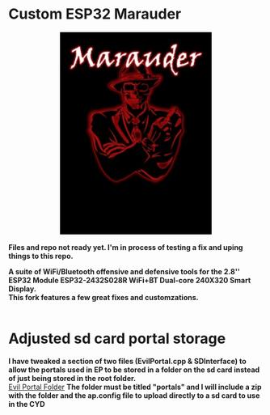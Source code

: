 
# Custom ESP32 Marauder
<p align="center"><img alt="Custom Marauder logo" src="https://github.com/ATOMNFT/CYD-ESP32Marauder/blob/master/pictures/M8.jpeg" width="300"></p>
<p align="center">

  <b>Files and repo not ready yet. I'm in process of testing a fix and uping things to this repo.</b>
  
  <b>A suite of WiFi/Bluetooth offensive and defensive tools for the 2.8'' ESP32 Module ESP32-2432S028R WiFi+BT Dual-core 240X320 Smart Display.</b>
  <br> <b>This fork features a few great fixes and customzations.<br><br>
  # Adjusted sd card portal storage
  I have tweaked a section of two files (EvilPortal.cpp & SDInterface) to allow the portals used in EP to be stored in a folder on the sd card instead of just being stored in the root folder. 
  </b>
  <br> [Evil Portal Folder](https://github.com/ATOMNFT/CYD-ESP32Marauder/tree/master/Evil%20Portal%20Stuff)
  <b>The folder must be titled "portals" and I will include a zip with the folder and the ap.config file to upload directly to a sd card to use in the CYD</b>
  
  <br>
